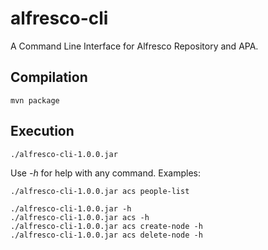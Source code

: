 # alfresco-cli
A Command Line Interface for Alfresco Repository and APA.

## Compilation

    mvn package

## Execution

    ./alfresco-cli-1.0.0.jar

Use *-h* for help with any command.
Examples:

    ./alfresco-cli-1.0.0.jar acs people-list

    ./alfresco-cli-1.0.0.jar -h
    ./alfresco-cli-1.0.0.jar acs -h
    ./alfresco-cli-1.0.0.jar acs create-node -h
    ./alfresco-cli-1.0.0.jar acs delete-node -h

    